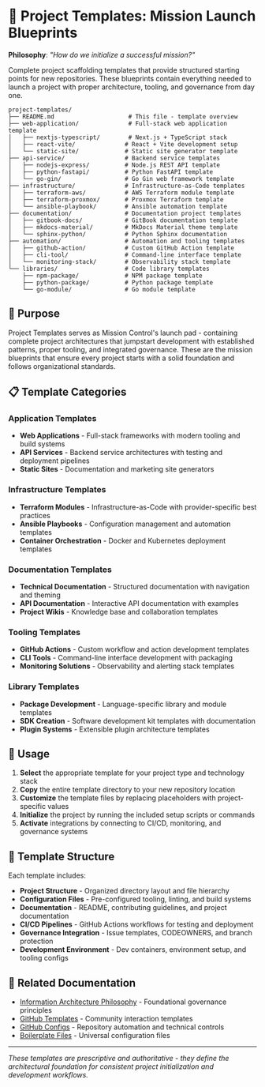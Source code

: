 # 🚀 Project Templates: Mission Launch Blueprints

**Philosophy**: _"How do we initialize a successful mission?"_

Complete project scaffolding templates that provide structured starting points for new repositories.
These blueprints contain everything needed to launch a project with proper architecture, tooling,
and governance from day one.

```plaintext
project-templates/
├── README.md                     # This file - template overview
├── web-application/              # Full-stack web application template
│   ├── nextjs-typescript/        # Next.js + TypeScript stack
│   ├── react-vite/              # React + Vite development setup
│   └── static-site/             # Static site generator template
├── api-service/                 # Backend service templates
│   ├── nodejs-express/          # Node.js REST API template
│   ├── python-fastapi/          # Python FastAPI template
│   └── go-gin/                  # Go Gin web framework template
├── infrastructure/              # Infrastructure-as-Code templates
│   ├── terraform-aws/           # AWS Terraform module template
│   ├── terraform-proxmox/       # Proxmox Terraform template
│   └── ansible-playbook/        # Ansible automation template
├── documentation/               # Documentation project templates
│   ├── gitbook-docs/            # GitBook documentation template
│   ├── mkdocs-material/         # MkDocs Material theme template
│   └── sphinx-python/           # Python Sphinx documentation
├── automation/                  # Automation and tooling templates
│   ├── github-action/           # Custom GitHub Action template
│   ├── cli-tool/                # Command-line interface template
│   └── monitoring-stack/        # Observability stack template
└── libraries/                   # Code library templates
    ├── npm-package/             # NPM package template
    ├── python-package/          # Python package template
    └── go-module/               # Go module template
```

## 🎯 Purpose

Project Templates serves as Mission Control's launch pad - containing complete project architectures
that jumpstart development with established patterns, proper tooling, and integrated governance.
These are the mission blueprints that ensure every project starts with a solid foundation and
follows organizational standards.

## 📋 Template Categories

### **Application Templates**

- **Web Applications** - Full-stack frameworks with modern tooling and build systems
- **API Services** - Backend service architectures with testing and deployment pipelines
- **Static Sites** - Documentation and marketing site generators

### **Infrastructure Templates**

- **Terraform Modules** - Infrastructure-as-Code with provider-specific best practices
- **Ansible Playbooks** - Configuration management and automation templates
- **Container Orchestration** - Docker and Kubernetes deployment templates

### **Documentation Templates**

- **Technical Documentation** - Structured documentation with navigation and theming
- **API Documentation** - Interactive API documentation with examples
- **Project Wikis** - Knowledge base and collaboration templates

### **Tooling Templates**

- **GitHub Actions** - Custom workflow and action development templates
- **CLI Tools** - Command-line interface development with packaging
- **Monitoring Solutions** - Observability and alerting stack templates

### **Library Templates**

- **Package Development** - Language-specific library and module templates
- **SDK Creation** - Software development kit templates with documentation
- **Plugin Systems** - Extensible plugin architecture templates

## 🚀 Usage

1. **Select** the appropriate template for your project type and technology stack
2. **Copy** the entire template directory to your new repository location
3. **Customize** the template files by replacing placeholders with project-specific values
4. **Initialize** the project by running the included setup scripts or commands
5. **Activate** integrations by connecting to CI/CD, monitoring, and governance systems

## 📐 Template Structure

Each template includes:

- **Project Structure** - Organized directory layout and file hierarchy
- **Configuration Files** - Pre-configured tooling, linting, and build systems
- **Documentation** - README, contributing guidelines, and project documentation
- **CI/CD Pipelines** - GitHub Actions workflows for testing and deployment
- **Governance Integration** - Issue templates, CODEOWNERS, and branch protection
- **Development Environment** - Dev containers, environment setup, and tooling configs

## 🔗 Related Documentation

- [Information Architecture Philosophy](../information-architecture.md) - Foundational governance
  principles
- [GitHub Templates](../github-templates/) - Community interaction templates
- [GitHub Configs](../github-configs/) - Repository automation and technical controls
- [Boilerplate Files](../boilerplate/) - Universal configuration files

---

_These templates are prescriptive and authoritative - they define the architectural foundation for
consistent project initialization and development workflows._
